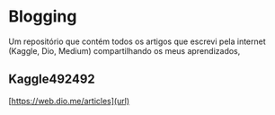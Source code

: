 # Blogging
Um repositório que contém todos os artigos que escrevi pela internet (Kaggle, Dio, Medium) compartilhando os meus aprendizados,

## Kaggle492492
[https://web.dio.me/articles](url)
